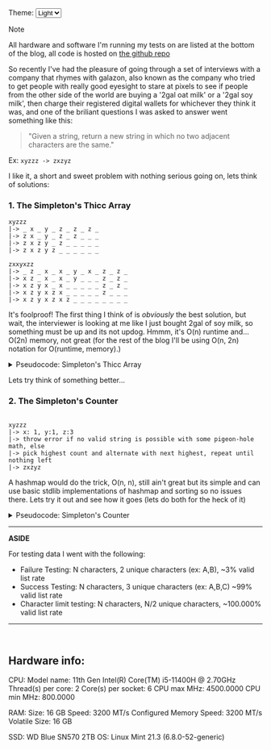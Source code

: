 <!-- TODO: make repo, add hardware info, always test on linux -->

<div style="margin-bottom: 1em;">
    <label for="themeToggle">Theme:</label>
    <select id="themeToggle" onchange="setTheme(this.value)">
        <option value="light">Light</option>
        <option value="dark">Dark</option>
    </select>
</div>



> [!NOTE]
> All hardware and software I'm running my tests on are listed at the bottom of the blog, all code is hosted on [the github repo](https://google.ca)

So recently I've had the pleasure of going through a set of interviews with a company that rhymes with galazon, also known as the company who tried to get people with really good eyesight to stare at pixels to see if people from the other side of the world are buying a '2gal oat milk' or a '2gal soy milk', then charge their registered digital wallets for whichever they think it was, and one of the briliant questions I was asked to answer went something like this:

> "Given a string, return a new string in which no two adjacent characters are the same."

Ex: `xyzzz -> zxzyz`

I like it, a short and sweet problem with nothing serious going on, lets think of solutions:

### 1. The Simpleton's Thicc Array

```
xyzzz
|-> _ x _ y _ z _ z _ z _
|-> z x _ y _ z _ z _ _ _
|-> z x z y _ z _ _ _ _ _
|-> z x z y z _ _ _ _ _ _
```

```
zxxyxzz
|-> _ z _ x _ x _ y _ x _ z _ z _
|-> x z _ x _ x _ y _ _ _ z _ z _
|-> x z y x _ x _ _ _ _ _ z _ z _
|-> x z y x z x _ _ _ _ _ z _ _ _
|-> x z y x z x z _ _ _ _ _ _ _ _
```

It's foolproof! The first thing I think of is _obviously_ the best solution, but wait, the interviewer is looking at me like I just bought 2gal of soy milk, so something must be up and its not updog. Hmmm, it's O(n) runtime and... O(2n) memory, not great (for the rest of the blog I'll be using O(n, 2n) notation for O(runtime, memory).)

<details>
    <summary>Pseudocode: Simpleton's Thicc Array</summary>
    
```
while (!valid_list) {
    if (curr_char == next_char) {
        try swap next_char with non-matching char ahead in the list
        else
        try swap next_char with non-matching char behind in the list
        else
        no valid_list is possible
    }
    curr_char = next_char
}
```

</details>

Lets try think of something better...

### 2. The Simpleton's Counter

```

xyzzz
|-> x: 1, y:1, z:3
|-> throw error if no valid string is possible with some pigeon-hole math, else
|-> pick highest count and alternate with next highest, repeat until nothing left
|-> zxzyz

```

A hashmap would do the trick, O(n, n), still ain't great but its simple and can use basic stdlib implementations of hashmap and sorting so no issues there. Lets try it out and see how it goes (lets do both for the heck of it)

<details>
    <summary>Pseudocode: Simpleton's Counter</summary>

```
count quantity of elements into a hashmap
sort based on count
if (largest_quantity > string_length/2 + 1) {
    no valid_list is possible
}

new_string = alternate values from hashmap
```

</details>

---
**ASIDE**

For testing data I went with the following: 

- Failure Testing: N characters, 2 unique characters (ex: A,B), ~3% valid list rate
- Success Testing: N characters, 3 unique characters (ex: A,B,C) ~99% valid list rate
- Character limit testing: N characters, N/2 unique characters, ~100.000% valid list rate

---

<img class="chart" data-name="2_chars" />
<img class="chart" data-name="3_chars" />
<img class="chart" data-name="500_chars" />

<script>
function setTheme(mode) {
  localStorage.setItem("preferredTheme", mode);
  document.querySelectorAll('img.chart').forEach(img => {
    const name = img.dataset.name;
    const base = "./2025-04-06-No Adjacent Characters Code/rust/results/charts/";
    img.src = `${base}${name}_${mode}.png`;
  });
}

document.addEventListener("DOMContentLoaded", () => {
  const saved = localStorage.getItem("preferredTheme") || "light";
  document.getElementById("themeToggle").value = saved;
  setTheme(saved);
});
</script>


## Hardware info: 

CPU:
Model name:                           11th Gen Intel(R) Core(TM) i5-11400H @ 2.70GHz
Thread(s) per core:                   2
Core(s) per socket:                   6
CPU max MHz:                          4500.0000
CPU min MHz:                          800.0000

RAM:
	Size: 16 GB
	Speed: 3200 MT/s
	Configured Memory Speed: 3200 MT/s
	Volatile Size: 16 GB

SSD: WD Blue SN570 2TB
OS: Linux Mint 21.3 (6.8.0-52-generic)
